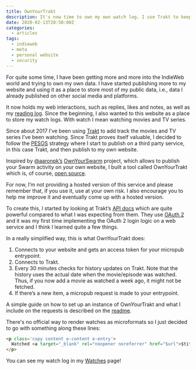```yaml
---
title: OwnYourTrakt
description: It's now time to own my own watch log. I use Trakt to keep up with the series and movies I'm watching and now I'm going to PESOS to my website!
date: 2020-02-13T20:50:00Z
categories:
  - articles
tags:
  - indieweb
  - meta
  - personal website
  - security
---
```


For quite some time, I have been getting more and more into the IndieWeb world and trying to own my own data. I have started publishing more to my website and using it as a place to store most of my public data, i.e., data I already published on other social media and platforms.

<!--more-->

It now holds my web interactions, such as replies, likes and notes, as well as my [reading log](/2020/01/29/owning-reading-log). Since the beginning, I also wanted to this website as a place to store my watch logs. With watch I mean watching movies and TV series.

Since about 2017 I’ve been using [Trakt](https://trakt.tv) to add track the movies and TV series I’ve been watching.  Since Trakt proves itself valuable, I decided to follow the [PESOS](https://indieweb.org/PESOS) strategy where I start to publish on a third party service, in this case Trakt, and then publish to my own website.

Inspired by [@aaronpk’s](http://aaronparecki.com/)  [OwnYourSwarm](https://ownyourswarm.p3k.io/) project, which allows to publish your Swarm activity on your own website, I built a tool called OwnYourTrakt which is, of course, [open source](https://github.com/hacdias/ownyourtrakt).

For now, I’m not providing a hosted version of this service and please remember that, if you use it, use at your own risk. I also encourage you to help me improve it and eventually come up with a hosted version.

 To create this, I started by looking at Trakt’s [API docs](https://trakt.docs.apiary.io/) which are quite powerful compared to what I was expecting from them. They use [OAuth 2](https://oauth.net/2/) and it was my first time implementing the OAuth 2 login logic on a web service and I think I learned quite a few things.

In a really simplified way, this is what OwnYourTrakt does:

1. Connects to your website and gets an access token for your micropub entrypoint.
2. Connects to Trakt.
3. Every 30 minutes checks for history updates on Trakt. Note that the history uses the actual date when the movie/episode was watched. Thus, if you now add a movie as watched a week ago, it might not be fetched.
4. If there’s a new item,  a micropub request is made to your entrypoint.

A simple guide on how to set up an instance of OwnYourTrakt and what I include on the requests is described on the [readme](https://github.com/hacdias/ownyourtrakt#own-your-trakt).

There's no official way to render watches as microformats so I just decided to go with something along these lines:

```html
<p class='copy content e-content e-entry'>
  Watched <a target="_blank" rel="noopener noreferrer" href="$url">$title</a>
</p>
```

You can see my watch log in my [Watches](/watches) page!
